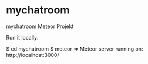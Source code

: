 mychatroom
==========

mychatroom Meteor Projekt

Run it locally:

$ cd mychatroom
$ meteor
=> Meteor server running on: http://localhost:3000/
